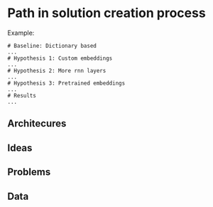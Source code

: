 # Path in solution creation process

Example:
```
# Baseline: Dictionary based
...
# Hypothesis 1: Custom embeddings
...
# Hypothesis 2: More rnn layers
...
# Hypothesis 3: Pretrained embeddings
...
# Results
...
```

## Architecures

## Ideas

## Problems

## Data 